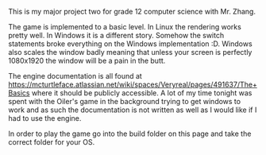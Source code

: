 This is my major project two for grade 12 computer science with Mr. Zhang.

The game is implemented to a basic level. In Linux the rendering works pretty well. In Windows it is a different story. Somehow the switch statements broke everything on the Windows implementation :D. Windows also scales the window badly meaning that unless your screen is perfectly 1080x1920 the window will be a pain in the butt.

The engine documentation is all found at https://mcturtleface.atlassian.net/wiki/spaces/Veryreal/pages/491637/The+Basics where it should be publicly accessible. A lot of my time tonight was spent with the Oiler's game in the background trying to get windows to work and as such the documentation is not written as well as I would like if I had to use the engine.

In order to play the game go into the build folder on this page and take the correct folder for your OS.

